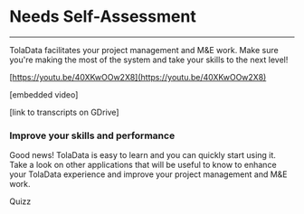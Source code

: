 # Needs Self-Assessment

---

TolaData facilitates your project management and M&E work. Make sure you're making the most of the system and take your skills to the next level!

[https://youtu.be/40XKwOOw2X8](https://youtu.be/40XKwOOw2X8)

\[embedded video\]

\[link to transcripts on GDrive\]

### Improve your skills and performance

Good news! TolaData is easy to learn and you can quickly start using it. Take a look on other applications that will be useful to know to enhance your TolaData experience and improve your project management and M&E work.

Quizz

